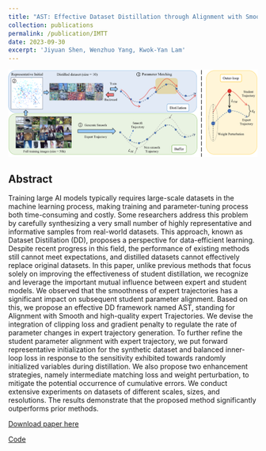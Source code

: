 ```yaml
---
title: "AST: Effective Dataset Distillation through Alignment with Smooth and High-Quality Expert Trajectories"
collection: publications
permalink: /publication/IMTT
date: 2023-09-30
excerpt: 'Jiyuan Shen, Wenzhuo Yang, Kwok-Yan Lam'
---
```


<center><img src="../files/iMTT.png" style="zoom: 80%;" /></center>

## Abstract

Training large AI models typically requires large-scale datasets in the machine learning process, making training and parameter-tuning process both time-consuming and costly. Some researchers address this problem by carefully synthesizing a very small number of highly representative and informative samples from real-world datasets. This approach, known as Dataset Distillation (DD), proposes a perspective for data-efficient learning. Despite recent progress in this field, the performance of existing methods still cannot meet expectations, and distilled datasets cannot effectively replace original datasets. In this paper, unlike previous methods that focus solely on improving the effectiveness of student distillation, we recognize and leverage the important mutual influence between expert and student models. We observed that the smoothness of expert trajectories has a significant impact on subsequent student parameter alignment. Based on this, we propose an effective DD framework named AST, standing for Alignment with Smooth and high-quality expert Trajectories. We devise the integration of clipping loss and gradient penalty to regulate the rate of parameter changes in expert trajectory generation. To further refine the student parameter alignment with expert trajectory, we put forward representative initialization for the synthetic dataset and balanced inner-loop loss in response to the sensitivity exhibited towards randomly initialized variables during distillation. We also propose two enhancement strategies, namely intermediate matching loss and weight perturbation, to mitigate the potential occurrence of cumulative errors. We conduct extensive experiments on datasets of different scales, sizes, and resolutions. The results demonstrate that the proposed method significantly outperforms prior methods.


[Download paper here](https://arxiv.org/abs/2310.10541)

[Code](https://github.com/shenjiyuan123/AST-Alignment-with-Smooth-Expert)
